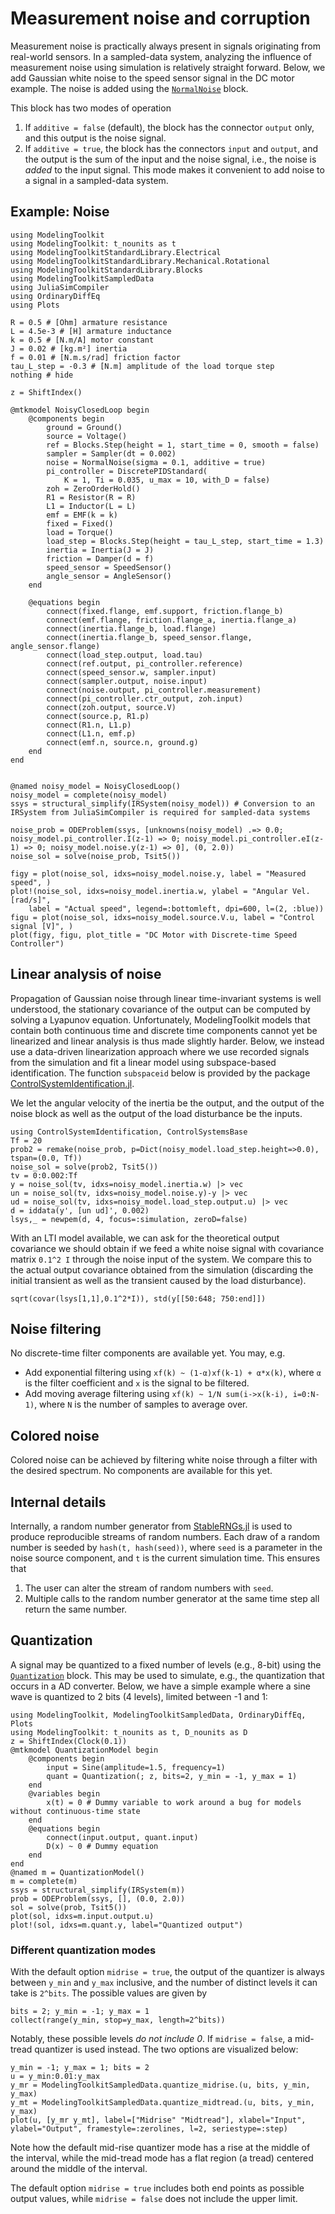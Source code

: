 # Measurement noise and corruption
Measurement noise is practically always present in signals originating from real-world sensors. In a sampled-data system, analyzing the influence of measurement noise using simulation is relatively straight forward. Below, we add Gaussian white noise to the speed sensor signal in the DC motor example. The noise is added using the [`NormalNoise`](@ref) block.

This block has two modes of operation
1. If `additive = false` (default), the block has the connector `output` only, and this output is the noise signal.
2. If `additive = true`, the block has the connectors `input` and `output`, and the output is the sum of the input and the noise signal, i.e., the noise is _added_ to the input signal. This mode makes it convenient to add noise to a signal in a sampled-data system.

## Example: Noise
```@example NOISE
using ModelingToolkit
using ModelingToolkit: t_nounits as t
using ModelingToolkitStandardLibrary.Electrical
using ModelingToolkitStandardLibrary.Mechanical.Rotational
using ModelingToolkitStandardLibrary.Blocks
using ModelingToolkitSampledData
using JuliaSimCompiler
using OrdinaryDiffEq
using Plots

R = 0.5 # [Ohm] armature resistance
L = 4.5e-3 # [H] armature inductance
k = 0.5 # [N.m/A] motor constant
J = 0.02 # [kg.m²] inertia
f = 0.01 # [N.m.s/rad] friction factor
tau_L_step = -0.3 # [N.m] amplitude of the load torque step
nothing # hide

z = ShiftIndex()

@mtkmodel NoisyClosedLoop begin
    @components begin
        ground = Ground()
        source = Voltage()
        ref = Blocks.Step(height = 1, start_time = 0, smooth = false)
        sampler = Sampler(dt = 0.002)
        noise = NormalNoise(sigma = 0.1, additive = true)
        pi_controller = DiscretePIDStandard(
            K = 1, Ti = 0.035, u_max = 10, with_D = false)
        zoh = ZeroOrderHold()
        R1 = Resistor(R = R)
        L1 = Inductor(L = L)
        emf = EMF(k = k)
        fixed = Fixed()
        load = Torque()
        load_step = Blocks.Step(height = tau_L_step, start_time = 1.3)
        inertia = Inertia(J = J)
        friction = Damper(d = f)
        speed_sensor = SpeedSensor()
        angle_sensor = AngleSensor()
    end

    @equations begin
        connect(fixed.flange, emf.support, friction.flange_b)
        connect(emf.flange, friction.flange_a, inertia.flange_a)
        connect(inertia.flange_b, load.flange)
        connect(inertia.flange_b, speed_sensor.flange, angle_sensor.flange)
        connect(load_step.output, load.tau)
        connect(ref.output, pi_controller.reference)
        connect(speed_sensor.w, sampler.input)
        connect(sampler.output, noise.input)
        connect(noise.output, pi_controller.measurement)
        connect(pi_controller.ctr_output, zoh.input)
        connect(zoh.output, source.V)
        connect(source.p, R1.p)
        connect(R1.n, L1.p)
        connect(L1.n, emf.p)
        connect(emf.n, source.n, ground.g)
    end
end


@named noisy_model = NoisyClosedLoop()
noisy_model = complete(noisy_model)
ssys = structural_simplify(IRSystem(noisy_model)) # Conversion to an IRSystem from JuliaSimCompiler is required for sampled-data systems

noise_prob = ODEProblem(ssys, [unknowns(noisy_model) .=> 0.0; noisy_model.pi_controller.I(z-1) => 0; noisy_model.pi_controller.eI(z-1) => 0; noisy_model.noise.y(z-1) => 0], (0, 2.0))
noise_sol = solve(noise_prob, Tsit5())

figy = plot(noise_sol, idxs=noisy_model.noise.y, label = "Measured speed", )
plot!(noise_sol, idxs=noisy_model.inertia.w, ylabel = "Angular Vel. [rad/s]",
    label = "Actual speed", legend=:bottomleft, dpi=600, l=(2, :blue))
figu = plot(noise_sol, idxs=noisy_model.source.V.u, label = "Control signal [V]", )
plot(figy, figu, plot_title = "DC Motor with Discrete-time Speed Controller")
```

## Linear analysis of noise
Propagation of Gaussian noise through linear time-invariant systems is well understood, the stationary covariance of the output can be computed by solving a Lyapunov equation. Unfortunately, ModelingToolkit models that contain both continuous time and discrete time components cannot yet be linearized and linear analysis is thus made slightly harder. Below, we instead use a data-driven linearization approach where we use recorded signals from the simulation and fit a linear model using subspace-based identification. The function `subspaceid` below is provided by the package [ControlSystemIdentification.jl](https://baggepinnen.github.io/ControlSystemIdentification.jl/stable/).

We let the angular velocity of the inertia be the output, and the output of the noise block as well as the output of the load disturbance be the inputs. 

```@example NOISE
using ControlSystemIdentification, ControlSystemsBase
Tf = 20
prob2 = remake(noise_prob, p=Dict(noisy_model.load_step.height=>0.0), tspan=(0.0, Tf))
noise_sol = solve(prob2, Tsit5())
tv = 0:0.002:Tf
y = noise_sol(tv, idxs=noisy_model.inertia.w) |> vec
un = noise_sol(tv, idxs=noisy_model.noise.y)-y |> vec
ud = noise_sol(tv, idxs=noisy_model.load_step.output.u) |> vec
d = iddata(y', [un ud]', 0.002)
lsys,_ = newpem(d, 4, focus=:simulation, zeroD=false)
```
With an LTI model available, we can ask for the theoretical output covariance we should obtain if we feed a white noise signal with covariance matrix ``0.1^2 I`` through the noise input of the system. We compare this to the actual output covariance obtained from the simulation (discarding the initial transient as well as the transient caused by the load disturbance).
```@example NOISE
sqrt(covar(lsys[1,1],0.1^2*I)), std(y[[50:648; 750:end]])
```

## Noise filtering
No discrete-time filter components are available yet. You may, e.g.
- Add exponential filtering using `xf(k) ~ (1-α)xf(k-1) + α*x(k)`, where `α` is the filter coefficient and `x` is the signal to be filtered.
- Add moving average filtering using `xf(k) ~ 1/N sum(i->x(k-i), i=0:N-1)`, where `N` is the number of samples to average over.

## Colored noise
Colored noise can be achieved by filtering white noise through a filter with the desired spectrum. No components are available for this yet.

## Internal details
Internally, a random number generator from [StableRNGs.jl](https://github.com/JuliaRandom/StableRNGs.jl) is used to produce reproducible streams of random numbers. Each draw of a random number is seeded by `hash(t, hash(seed))`, where `seed` is a parameter in the noise source component, and `t` is the current simulation time. This ensures that
1. The user can alter the stream of random numbers with `seed`.
2. Multiple calls to the random number generator at the same time step all return the same number.

## Quantization

A signal may be quantized to a fixed number of levels (e.g., 8-bit) using the [`Quantization`](@ref) block. This may be used to simulate, e.g., the quantization that occurs in a AD converter. Below, we have a simple example where a sine wave is quantized to 2 bits (4 levels), limited between -1 and 1:
```@example QUANT
using ModelingToolkit, ModelingToolkitSampledData, OrdinaryDiffEq, Plots
using ModelingToolkit: t_nounits as t, D_nounits as D
z = ShiftIndex(Clock(0.1))
@mtkmodel QuantizationModel begin
    @components begin
        input = Sine(amplitude=1.5, frequency=1)
        quant = Quantization(; z, bits=2, y_min = -1, y_max = 1)
    end
    @variables begin
        x(t) = 0 # Dummy variable to work around a bug for models without continuous-time state
    end
    @equations begin
        connect(input.output, quant.input)
        D(x) ~ 0 # Dummy equation
    end
end
@named m = QuantizationModel()
m = complete(m)
ssys = structural_simplify(IRSystem(m))
prob = ODEProblem(ssys, [], (0.0, 2.0))
sol = solve(prob, Tsit5())
plot(sol, idxs=m.input.output.u)
plot!(sol, idxs=m.quant.y, label="Quantized output")
```



### Different quantization modes
With the default option `midrise = true`, the output of the quantizer is always between `y_min` and `y_max` inclusive, and the number of distinct levels it can take is `2^bits`. The possible values are given by
```@example
bits = 2; y_min = -1; y_max = 1
collect(range(y_min, stop=y_max, length=2^bits))
```
Notably, these possible levels _do not include 0_. If `midrise = false`, a mid-tread quantizer is used instead. The two options are visualized below:
```@example QUANT
y_min = -1; y_max = 1; bits = 2
u = y_min:0.01:y_max
y_mr = ModelingToolkitSampledData.quantize_midrise.(u, bits, y_min, y_max)
y_mt = ModelingToolkitSampledData.quantize_midtread.(u, bits, y_min, y_max)
plot(u, [y_mr y_mt], label=["Midrise" "Midtread"], xlabel="Input", ylabel="Output", framestyle=:zerolines, l=2, seriestype=:step)
```
Note how the default mid-rise quantizer mode has a rise at the middle of the interval, while the mid-tread mode has a flat region (a tread) centered around the middle of the interval.

The default option `midrise = true` includes both end points as possible output values, while `midrise = false` does not include the upper limit.
